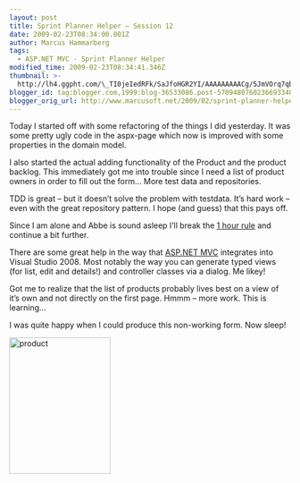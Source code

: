 ```yaml
---
layout: post
title: Sprint Planner Helper – Session 12
date: 2009-02-23T08:34:00.001Z
author: Marcus Hammarberg
tags:
  - ASP.NET MVC - Sprint Planner Helper
modified_time: 2009-02-23T08:34:41.346Z
thumbnail: >-
  http://lh4.ggpht.com/\_TI0jeIedRFk/SaJfoHGR2YI/AAAAAAAAACg/5JmVOrq7qbc/s72-c/product_thumb.jpg?imgmax=800
blogger_id: tag:blogger.com,1999:blog-36533086.post-5709480760236693340
blogger_orig_url: http://www.marcusoft.net/2009/02/sprint-planner-helper-session-12.html
---
```




Today I started off with some refactoring of the things I did yesterday.
It was some pretty ugly code in the aspx-page which now is improved with
some properties in the domain model.

I also started the actual adding functionality of the Product and the
product backlog. This immediately got me into trouble since I need a
list of product owners in order to fill out the form… More test data and
repositories.

TDD is great – but it doesn’t solve the problem with testdata. It’s hard
work – even with the great repository pattern. I hope (and guess) that
this pays off.

Since I am alone and Abbe is sound asleep I’ll break the [1 hour
rule](http://www.marcusoft.net/2009/01/what-to-do-now-sprint-planner-helper.html)
and continue a bit further.

There are some great help in the way that [ASP.NET
MVC](http://weblogs.asp.net/scottgu/archive/2009/01/27/asp-net-mvc-1-0-release-candidate-now-available.aspx)
integrates into Visual Studio 2008. Most notably the way you can
generate typed views (for list, edit and details!) and controller
classes via a dialog. Me likey!

Got me to realize that the list of products probably lives best on a
view of it’s own and not directly on the first page.
Hmmm – more work. This is learning…

I was quite happy when I could produce this non-working form. Now sleep!

[<img
src="http://lh4.ggpht.com/_TI0jeIedRFk/SaJfoHGR2YI/AAAAAAAAACg/5JmVOrq7qbc/product_thumb.jpg?imgmax=800"
title="product"
style="border-right: 0px; border-top: 0px; display: inline; border-left: 0px; border-bottom: 0px"
data-border="0" width="181" height="244" alt="product" />](http://lh4.ggpht.com/_TI0jeIedRFk/SaJfnvX_adI/AAAAAAAAACc/GilPCbYw3wk/s1600-h/product%5B2%5D.jpg)
